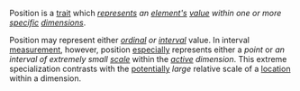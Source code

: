 Position is a [trait](https://github.com/gcassel/Modular-Organization-Terminology/blob/master/terms/trait.md) which *[represents](https://github.com/gcassel/Modular-Organization-Terminology/blob/master/terms/represent.md) an [element's](https://github.com/gcassel/Modular-Organization-Terminology/blob/master/terms/element.md) [value](https://github.com/gcassel/Modular-Organization-Terminology/blob/master/terms/value.md) within one or more [specific](https://github.com/gcassel/Modular-Organization-Terminology/blob/master/terms/specific.md) [dimensions](https://github.com/gcassel/Modular-Organization-Terminology/blob/master/terms/dimension.md)*.

Position may represent either *[ordinal](https://github.com/gcassel/Modular-Organization-Terminology/blob/master/terms/order.md) or [interval](https://github.com/gcassel/Modular-Organization-Terminology/blob/master/terms/interval.md)* value.  In interval [measurement](https://github.com/gcassel/Modular-Organization-Terminology/blob/master/terms/measure.md), however, position [especially](https://github.com/gcassel/Modular-Organization-Terminology/blob/master/terms/specialize.md) represents either a *point* or *an interval of extremely small [scale](https://github.com/gcassel/Modular-Organization-Terminology/blob/master/terms/scale.md)* within the *[active](https://github.com/gcassel/Modular-Organization-Terminology/blob/master/terms/active.md) dimension*.  This extreme specialization contrasts with the [potentially](https://github.com/gcassel/Modular-Organization-Terminology/blob/master/terms/potential.md) *large* relative scale of a [location](https://github.com/gcassel/Modular-Organization-Terminology/blob/master/terms/location.md) within a dimension.
